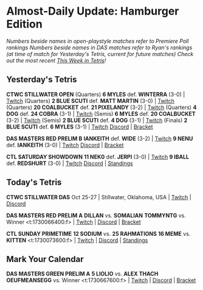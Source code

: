 # Almost-Daily Update: Hamburger Edition
*Numbers beside names in open-playstyle matches refer to Premiere Poll rankings*
*Numbers beside names in DAS matches refer to Ryan's rankings (at time of match for Yesterday's Tetris, current for future matches)*
*Check out the most recent [This Week in Tetris](https://www.thisweekintetris.com/2024/10/this-week-in-tetris-september-17.html)!*
## Yesterday's Tetris
**CTWC STILLWATER OPEN**
(Quarters) **6 MYLES** def. **WINTERRA** (3-0) | [Twitch](https://www.twitch.tv/videos/2285858726?t=01h01m07s)
(Quarters) **2 BLUE SCUTI** def. **MATT MARTIN** (3-0) | [Twitch](https://www.twitch.tv/videos/2285858726?t=01h01m07s)
(Quarters) **20 COALBUCKET** def. **21 PIXELANDY** (3-2) | [Twitch](https://www.twitch.tv/videos/2285858726?t=01h41m15s)
(Quarters) **4 DOG** def. **24 COBRA** (3-1) | [Twitch](https://www.twitch.tv/videos/2285858726?t=01h41m15s)
(Semis) **6 MYLES** def. **20 COALBUCKET** (3-2) | [Twitch](https://www.twitch.tv/videos/2285858726?t=04h17m36s)
(Semis) **2 BLUE SCUTI** def. **4 DOG** (3-1) | [Twitch](https://www.twitch.tv/videos/2285858726?t=05h17m17s)
(Finals) **2 BLUE SCUTI** def. **6 MYLES** (3-1) | [Twitch](https://www.twitch.tv/videos/2285858726?t=06h08m28s)
[Discord](https://discord.gg/mBVReaxE9m) | [Bracket](https://go.ctm.gg/event/ctwc-stillwater-showdown-open/stillwater-gold/)

**DAS MASTERS RED PRELIM B**
**IANKEITH** def. **WIDE** (3-2) | [Twitch](https://www.twitch.tv/videos/2286433934?t=00h14m03s)
**9 NENU** def. **IANKEITH** (3-0) | [Twitch](https://www.twitch.tv/videos/2286433934?t=00h48m43s)
[Discord](https://go.ctm.gg/discord) | [Bracket](https://go.ctm.gg/event/ctm-das-masters-october-2024/das-masters/)

**CTL SATURDAY SHOWDOWN**
**11 NEK0** def. **JERPI** (3-0) | [Twitch](https://www.twitch.tv/videos/2286389171?t=00h18m35s)
**9 IBALL** def. **REDSHURT** (3-0) | [Twitch](https://www.twitch.tv/videos/2286389171?t=01h54m58s)
[Discord](https://discord.gg/QremKENyzQ) | [Standings](https://ctlscoreboard.herokuapp.com)

## Today's Tetris
**CTWC STILLWATER DAS**
Oct 25-27 | Stillwater, Oklahoma, USA | [Twitch](https://www.twitch.tv/classictetris) | [Discord](https://discord.gg/mBVReaxE9m)

**DAS MASTERS RED PRELIM A**
**DILLAN** vs. **SOMALIAN**
**TOMMYNTG** vs. Winner
<t:1730066400:f> | [Twitch](https://www.twitch.tv/monthlytetris) | [Discord](https://go.ctm.gg/discord) | [Bracket](https://go.ctm.gg/event/ctm-das-masters-october-2024/das-masters/)

**CTL SUNDAY PRIMETIME**
**12 SODIUM** vs. **25 RAHMATIONS**
**16 MEME** vs. **KITTEN**
<t:1730073600:f> | [Twitch](https://www.twitch.tv/classictetrisleague) | [Discord](https://discord.gg/QremKENyzQ) | [Standings](https://ctlscoreboard.herokuapp.com)

## Mark Your Calendar
**DAS MASTERS GREEN PRELIM A**
**5 LIOLIO** vs. **ALEX THACH**
**OEUFMEANSEGG** vs. Winner
<t:1730667600:f> | [Twitch](https://www.twitch.tv/monthlytetris) | [Discord](https://go.ctm.gg/discord) | [Bracket](https://go.ctm.gg/event/ctm-das-masters-october-2024/das-masters/)

